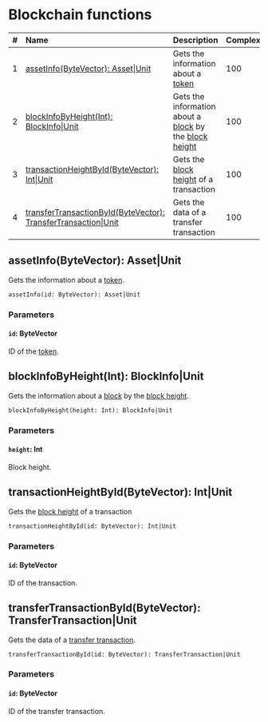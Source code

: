 # Blockchain functions

|   #  | Name | Description | Complexity |
| :--- | :--- | :--- | :--- |
|   1  | [assetInfo(ByteVector): Аsset&#124;Unit](#asset-info) | Gets the information about a [token](/en/blockchain/token) | 100 |
|   2  | [blockInfoByHeight(Int): BlockInfo&#124;Unit](#block-info-by-height) | Gets the information about a [block](/en/blockchain/block) by the [block height](/en/blockchain/block/block-height) | 100 |
|   3  | [transactionHeightById(ByteVector): Int&#124;Unit](#transaction-height-by-id) | Gets the [block height](/en/blockchain/block/block-height) of a transaction | 100 |
|   4  | [transferTransactionById(ByteVector): TransferTransaction&#124;Unit](#transfer-transaction-by-id) | Gets the data of a transfer transaction | 100 |

## assetInfo(ByteVector): Аsset|Unit<a id="asset-info"></a>

Gets the information about a [token](/en/blockchain/token).

```
assetInfo(id: ByteVector): Аsset|Unit
```

### Parameters

#### `id`: ByteVector

ID of the [token](/en/blockchain/token).

## blockInfoByHeight(Int): BlockInfo|Unit<a id="block-info-by-height"></a>

Gets the information about a [block](/en/blockchain/block) by the [block height](/en/blockchain/block/block-height).

```
blockInfoByHeight(height: Int): BlockInfo|Unit
```

### Parameters

#### `height`: Int

Block height.

## transactionHeightById(ByteVector): Int|Unit<a id="transaction-height-by-id"></a>

Gets the [block height](/en/blockchain/block/block-height) of a transaction

```
transactionHeightById(id: ByteVector): Int|Unit
```

### Parameters

#### `id`: ByteVector

ID of the transaction.

## transferTransactionById(ByteVector): TransferTransaction|Unit<a id="transfer-transaction-by-id"></a>

Gets the data of a [transfer transaction](/en/blockchain/transaction-type/transfer-transaction).

```
transferTransactionById(id: ByteVector): TransferTransaction|Unit
```

### Parameters

#### `id`: ByteVector

ID of the transfer transaction.
